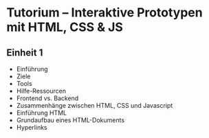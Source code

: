 # Tutorium – Interaktive Prototypen mit HTML, CSS &amp; JS

## Einheit 1
- Einführung
- Ziele
- Tools
- Hilfe-Ressourcen
- Frontend vs. Backend
- Zusammenhänge zwischen HTML, CSS und Javascript
- Einführung HTML
- Grundaufbau eines HTML-Dokuments
- Hyperlinks
